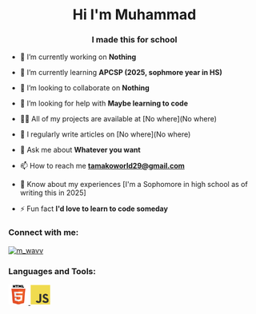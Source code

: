 <h1 align="center">Hi I'm Muhammad</h1>
<h3 align="center">I made this for school</h3>

- 🔭 I’m currently working on **Nothing**

- 🌱 I’m currently learning **APCSP (2025, sophmore year in HS)**

- 👯 I’m looking to collaborate on **Nothing**

- 🤝 I’m looking for help with **Maybe learning to code**

- 👨‍💻 All of my projects are available at [No where](No where)

- 📝 I regularly write articles on [No where](No where)

- 💬 Ask me about **Whatever you want**

- 📫 How to reach me **tamakoworld29@gmail.com**

- 📄 Know about my experiences [I'm a Sophomore in high school as of writing this in 2025]

- ⚡ Fun fact **I'd love to learn to code someday**

<h3 align="left">Connect with me:</h3>
<p align="left">
<a href="https://instagram.com/m_wavv" target="blank"><img align="center" src="https://raw.githubusercontent.com/rahuldkjain/github-profile-readme-generator/master/src/images/icons/Social/instagram.svg" alt="m_wavv" height="30" width="40" /></a>
</p>

<h3 align="left">Languages and Tools:</h3>
<p align="left"> <a href="https://www.w3.org/html/" target="_blank" rel="noreferrer"> <img src="https://raw.githubusercontent.com/devicons/devicon/master/icons/html5/html5-original-wordmark.svg" alt="html5" width="40" height="40"/> </a> <a href="https://developer.mozilla.org/en-US/docs/Web/JavaScript" target="_blank" rel="noreferrer"> <img src="https://raw.githubusercontent.com/devicons/devicon/master/icons/javascript/javascript-original.svg" alt="javascript" width="40" height="40"/> </a> </p>
